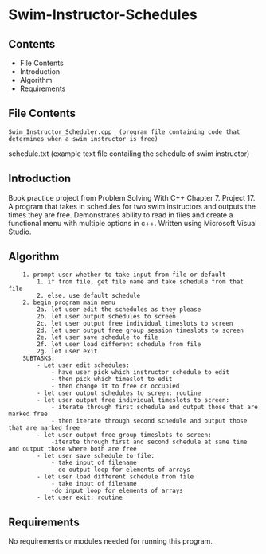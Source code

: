 # Swim-Instructor-Schedules

Contents
---------------------
* File Contents
* Introduction
* Algorithm
* Requirements

## File Contents
	
	Swim_Instructor_Scheduler.cpp  (program file containing code that determines when a swim instructor is free)
  schedule.txt   (example text file contailing the schedule of swim instructor)

## Introduction
Book practice project from Problem Solving With C++ Chapter 7. Project 17.
A program that takes in schedules for two swim instructors and outputs the times they are free. Demonstrates ability to read in files and create a functional menu with multiple options in c++.
Written using Microsoft Visual Studio. 

## Algorithm

		1. prompt user whether to take input from file or default
			1. if from file, get file name and take schedule from that file
			2. else, use default schedule
		2. begin program main menu
			2a. let user edit the schedules as they please
			2b. let user output schedules to screen
			2c. let user output free individual timeslots to screen
			2d. let user output free group session timeslots to screen
			2e. let user save schedule to file
			2f. let user load different schedule from file
			2g. let user exit
		SUBTASKS:
			- Let user edit schedules:
				- have user pick which instructor schedule to edit
				- then pick which timeslot to edit
				- then change it to free or occupied
			- let user output schedules to screen: routine
			- let user output free individual timeslots to screen:
				- iterate through first schedule and output those that are marked free
				- then iterate through second schedule and output those that are marked free
			- let user output free group timeslots to screen:
				-iterate through first and second schedule at same time and output those where both are free
			- let user save schedule to file:
				- take input of filename
				- do output loop for elements of arrays
			- let user load different schedule from file
				- take input of filename
				-do input loop for elements of arrays
			- let user exit: routine

## Requirements
No requirements or modules needed for running this program.
